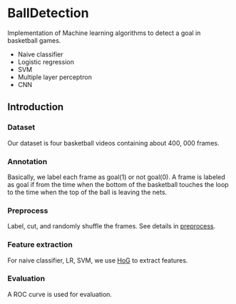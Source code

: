 # BallDetection
Implementation of Machine learning algorithms to detect a goal in basketball games.

- Naive classifier
- Logistic regression
- SVM
- Multiple layer perceptron
- CNN

## Introduction

### Dataset

Our dataset is four basketball videos containing about 400, 000 frames.

### Annotation

Basically, we label each frame as goal(1) or not goal(0). A frame is labeled as goal if from the time when the bottom of the basketball touches the loop to the time when the top of the ball is leaving the nets. 

### Preprocess

Label, cut, and randomly shuffle the frames. See details in [preprocess](https://github.com/Yao-Shao/Basketball-Game-Goal-Detector/blob/master/preprocess/PrepareData.py).

### Feature extraction

For naive classifier, LR, SVM, we use [HoG](https://dl.acm.org/citation.cfm?id=1069007) to extract features.

### Evaluation

A ROC curve is used for evaluation.
